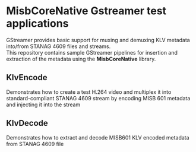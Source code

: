 # MisbCoreNative Gstreamer test applications

 GStreamer provides basic support for muxing and demuxing KLV metadata into/from STANAG 4609 files and streams.  
 This repository contains sample GStreamer pipelines for insertion and extraction of the metadata using the **MisbCoreNative** library. 

 ## KlvEncode

 Demonstrates how to create a test H.264 video and multiplex it into standard-compliant STANAG 4609 stream by encoding MISB 601 metadata and injecting it into the stream

 ## KlvDecode

 Demonstrates how to extract and decode MISB601 KLV encoded metadata from STANAG 4609 file

